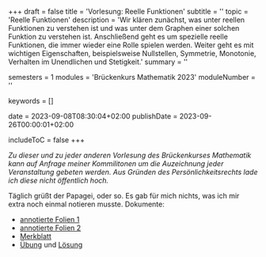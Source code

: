 +++
draft = false
title = 'Vorlesung: Reelle Funktionen'
subtitle = ''
topic = 'Reelle Funktionen'
description = 'Wir klären zunächst, was unter reellen Funktionen zu verstehen ist und was unter dem Graphen einer solchen Funktion zu verstehen ist. Anschließend geht es um spezielle reelle Funktionen, die immer wieder eine Rolle spielen werden. Weiter geht es mit wichtigen Eigenschaften, beispielsweise Nullstellen, Symmetrie, Monotonie, Verhalten im Unendlichen und Stetigkeit.'
summary = ''

semesters = 1
modules = 'Brückenkurs Mathematik 2023'
moduleNumber = ''

keywords = []

date = 2023-09-08T08:30:04+02:00
publishDate = 2023-09-26T00:00:01+02:00

includeToC = false
+++

*Zu dieser und zu jeder anderen Vorlesung des Brückenkurses Mathematik kann auf Anfrage meiner Kommilitonen um die Auzeichnung jeder Veranstaltung gebeten werden. Aus Gründen des Persönlichkeitsrechts lade ich diese nicht öffentlich hoch.*

Täglich grüßt der Papagei, oder so. Es gab für mich nichts, was ich mir extra noch einmal notieren musste. Dokumente:

* [annotierte Folien 1](/university/brückenkurs-mathe-folien-04.pdf)
* [annotierte Folien 2](/university/brückenkurs-mathe-folien-04_02.pdf)
* [Merkblatt](/university/brückenkurs-mathe-merkblatt-04.pdf)
* [Übung](/university/brückenkurs-mathe-übung-04.pdf) und [Lösung](brückenkurs-mathe-lösung-04.pdf)
